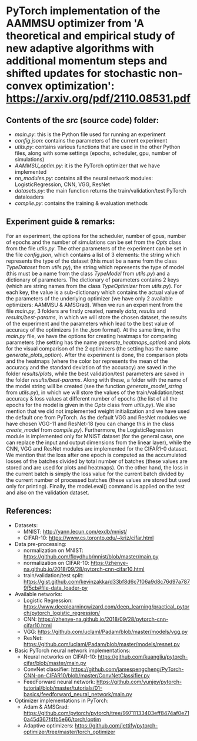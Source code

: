 # PyTorch implementation of the AAMMSU optimizer from 'A theoretical and empirical study of new adaptive algorithms with additional momentum steps and shifted updates for stochastic non-convex optimization': https://arxiv.org/pdf/2110.08531.pdf

## Contents of the *src* (source code) folder:
- *main.py*: this is the Python file used for running an experiment
- *config.json*: contains the parameters of the current experiment
- *utils.py*: contains various functions that are used in the other Python files, along with some settings (epochs, scheduler, gpu, number of simulations)
- *AAMMSU_optim.py*: it is the PyTorch optimizer that we have implemented 
- *nn_modules.py*: contains all the neural network modules: LogisticRegression, CNN, VGG, ResNet
- *datasets.py*: the main function returns the train/validation/test PyTorch dataloaders
- *compile.py*: contains the training & evaluation methods

## Experiment guide & remarks:

For an experiment, the options for the scheduler, number of gpus, number of epochs and the number of simulations can be set from the *Opts* class from the file *utils.py*. The other parameters of the experiment can be set in the file *config.json*, which contains a list of 3 elements: the string which represents the type of the dataset (this must be a name from the class *TypeDataset* from *utils.py*), the string which represents the type of model (this must be a name from the class *TypeModel* from *utils.py*) and a dictionary of parameters. The dictionary of parameters contains 2 keys (which are string names from the class *TypeOptimizer* from *utils.py*). For each key, the value is a sub-dictionary which contains the actual value of the parameters of the underlying optimizer (we have only 2 available optimizers: AAMMSU & AMSGrad). When we run an experiment from the file *main.py*, 3 folders are firstly created, namely *data*, *results* and *results/best-params*, in which we will store the chosen dataset, the results of the experiment and the parameters which lead to the best value of accuracy of the optimizers (in the *.json* format). At the same time, in the *main.py* file, we have the options for creating heatmaps for comparing parameters (the setting has the name *generate_heatmaps_option*) and plots for the visual comparison of the 2 optimizers (the setting has the name *generate_plots_option*). After the experiment is done, the comparison plots and the heatmaps (where the color bar represents the mean of the accuracy and the standard deviation of the accuracy) are saved in the folder *results/plots*, while the best validation/test parameters are saved in the folder *results/best-params*. Along with these, a folder with the name of the model string will be created (see the function *generate_model_string* from *utils.py*), in which we will store the values of the train/validation/test accuracy & loss values at different number of epochs (the list of all the epochs for the model is given in the *Opts* class from *utils.py*). We also mention that we did not implemented weight initialization and we have used the default one from PyTorch. As the default VGG and ResNet modules we have chosen VGG-11 and ResNet-18 (you can change this in the class *create_model* from *compile.py*). Furthermore, the LogisticRegression module is implemented only for MNIST dataset (for the general case, one can replace the input and output dimensions from the linear layer), while the CNN, VGG and ResNet modules are implemented for the CIFAR1-0 dataset. We mention that the loss after one epoch is computed as the accumulated losses of the batches divided by total number of batches (these values are stored and are used for plots and heatmaps). On the other hand, the loss in the current batch is simply the loss value for the current batch divided by the current number of processed batches (these values are stored but used only for printing). Finally, the model.eval() command is applied on the test and also on the validation dataset.


## References:
- Datasets:
  - MNIST: http://yann.lecun.com/exdb/mnist/
  - CIFAR-10: https://www.cs.toronto.edu/~kriz/cifar.html
- Data pre-processing:
  - normalization on MNIST: https://github.com/floydhub/mnist/blob/master/main.py
  - normalization on CIFAR-10: https://zhenye-na.github.io/2018/09/28/pytorch-cnn-cifar10.html
  - train/validation/test split: https://gist.github.com/kevinzakka/d33bf8d6c7f06a9d8c76d97a7879f5cb#file-data_loader-py
- Available networks:
  - Logistic Regression: https://www.deeplearningwizard.com/deep_learning/practical_pytorch/pytorch_logistic_regression/
  - CNN: https://zhenye-na.github.io/2018/09/28/pytorch-cnn-cifar10.html
  - VGG: https://github.com/uclaml/Padam/blob/master/models/vgg.py
  - ResNet: https://github.com/uclaml/Padam/blob/master/models/resnet.py
- Basic PyTorch neural network implementations:
  - Neural networks on CIFAR-10: https://github.com/kuangliu/pytorch-cifar/blob/master/main.py
  - ConvNet classifier: https://github.com/jamespengcheng/PyTorch-CNN-on-CIFAR10/blob/master/ConvNetClassifier.py
  - FeedForward neural network: https://github.com/yunjey/pytorch-tutorial/blob/master/tutorials/01-basics/feedforward_neural_network/main.py
- Optimizer implementations in PyTorch:
  - Adam & AMSGrad: https://github.com/pytorch/pytorch/tree/99711133403eff8474af0e710a45d367f4fb5e66/torch/optim
  - Adaptive optimizers: https://github.com/jettify/pytorch-optimizer/tree/master/torch_optimizer
 
